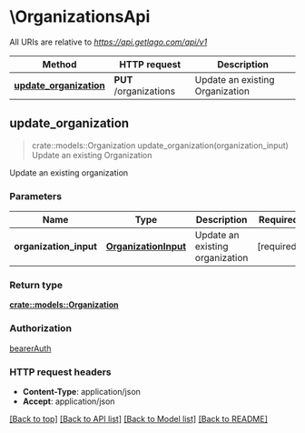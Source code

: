 # \OrganizationsApi

All URIs are relative to *https://api.getlago.com/api/v1*

Method | HTTP request | Description
------------- | ------------- | -------------
[**update_organization**](OrganizationsApi.md#update_organization) | **PUT** /organizations | Update an existing Organization



## update_organization

> crate::models::Organization update_organization(organization_input)
Update an existing Organization

Update an existing organization

### Parameters


Name | Type | Description  | Required | Notes
------------- | ------------- | ------------- | ------------- | -------------
**organization_input** | [**OrganizationInput**](OrganizationInput.md) | Update an existing organization | [required] |

### Return type

[**crate::models::Organization**](Organization.md)

### Authorization

[bearerAuth](../README.md#bearerAuth)

### HTTP request headers

- **Content-Type**: application/json
- **Accept**: application/json

[[Back to top]](#) [[Back to API list]](../README.md#documentation-for-api-endpoints) [[Back to Model list]](../README.md#documentation-for-models) [[Back to README]](../README.md)

